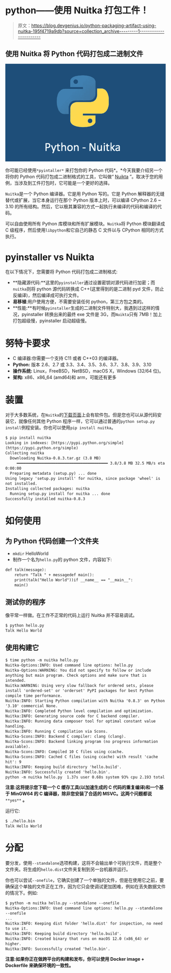 # python——使用 Nuitka 打包工件！

> 原文：<https://blog.devgenius.io/python-packaging-artifact-using-nuitka-195f4719a9db?source=collection_archive---------1----------------------->

## 使用 Nuitka 将 Python 代码打包成二进制文件

![](img/61564fff87d53ae46337a796cc317a8d.png)

你可能已经使用`*pyintaller*` 来打包你的 Python 代码*。*今天我要介绍另一个将你的 Python 代码打包成二进制格式的工具，它叫做“ [Nuikta](https://github.com/Nuitka/Nuitka) ”。取决于您的用例，当涉及到工件打包时，它可能是一个更好的选择。

`Nuitka`是一个 Python 编译器。它是用 Python 写的。它是 Python 解释器的无缝替代或扩展，当它本身运行在那个 Python 版本上时，可以编译 CPython 2.6 ~ 3.10 的所有结构。然后，它以极其兼容的方式一起执行未编译的代码和编译的代码。

可以自由使用所有 Python 库模块和所有扩展模块。`Nuitka`将 Python 模块翻译成 C 级程序，然后使用`libpython`和它自己的静态 C 文件以与 CPython 相同的方式执行。

# pyinstaller vs Nuikta

在以下情况下，您需要将 Python 代码打包成二进制格式:

*   **隐藏源代码:**这里的`pyinstaller`通过设置密钥对源代码进行加密；而`nuitka`则将 python 源代码转换成 C++(这里得到的是二进制 pyd 文件，防止反编译)，然后编译成可执行文件。
*   **易移植**:用户使用方便，不需要安装任何 python，第三方包之类的。
*   **性能:**有时候`pyinstaller`生成的二进制文件特别大，我遇到过这样的情况，pyinstaller 转换出来的最终 exe 文件是 3G，而`Nuikta`只有 7MB！加上打包超级慢，pyinstaller 启动超级慢。

# 努特卡要求

*   C 编译器:你需要一个支持 C11 或者 C++03 的编译器。
*   **Python:** 版本 2.6、2.7 或 3.3、3.4、3.5、3.6、3.7、3.8、3.9、3.10
*   **操作系统:** Linux，FreeBSD，NetBSD，macOS X，Windows (32/64 位)。
*   **架构:** x86、x86_64 (amd64)和 arm，可能还有更多

# 装置

对于大多数系统，在`Nuitka`的[下载页面](https://nuitka.net/doc/download.html)上会有软件包。但是您也可以从源代码安装它，就像任何其他 Python 程序一样，它可以通过普通的`python setup.py install`例程安装。你也可以使用`pip install nuitka`。

```
$ pip install nuitka
Looking in indexes: [https://pypi.python.org/simple](https://pypi.python.org/simple)
Collecting nuitka
  Downloading Nuitka-0.8.3.tar.gz (3.8 MB)
     ━━━━━━━━━━━━━━━━━━━━━━━━━━━━━━━━━━━━━━━━ 3.8/3.8 MB 32.5 MB/s eta 0:00:00
  Preparing metadata (setup.py) ... done
Using legacy 'setup.py install' for nuitka, since package 'wheel' is not installed.
Installing collected packages: nuitka
  Running setup.py install for nuitka ... done
Successfully installed nuitka-0.8.3
```

# 如何使用

## 为 Python 代码创建一个文件夹

*   `mkdir` HelloWorld
*   制作一个名为`hello.py`的 python 文件，内容如下:

```
def talk(message):
    return "Talk " + messagedef main():
    print(talk("Hello World"))if __name__ == "__main__":
    main()
```

## 测试你的程序

像平常一样做。在工作不正常的代码上运行 Nuitka 并不容易调试。

```
$ python hello.py
Talk Hello World
```

## 使用构建它

```
$ time python -m nuitka hello.py
Nuitka-Options:INFO: Used command line options: hello.py
Nuitka-Options:WARNING: You did not specify to follow or include anything but main program. Check options and make sure that is intended.
Nuitka:WARNING: Using very slow fallback for ordered sets, please install 'ordered-set' or 'orderset' PyPI packages for best Python compile time performance.
Nuitka:INFO: Starting Python compilation with Nuitka '0.8.3' on Python '3.10' commercial None.
Nuitka:INFO: Completed Python level compilation and optimization.
Nuitka:INFO: Generating source code for C backend compiler.
Nuitka:INFO: Running data composer tool for optimal constant value handling.
Nuitka:INFO: Running C compilation via Scons.
Nuitka-Scons:INFO: Backend C compiler: clang (clang).
Nuitka-Scons:INFO: Backend linking program (no progress information available).
Nuitka-Scons:INFO: Compiled 10 C files using ccache.
Nuitka-Scons:INFO: Cached C files (using ccache) with result 'cache hit': 9
Nuitka:INFO: Keeping build directory 'hello.build'.
Nuitka:INFO: Successfully created 'hello.bin'.
python -m nuitka hello.py  1.37s user 0.68s system 93% cpu 2.193 total
```

**注意:这将提示您下载一个 C 缓存工具(以加速生成的 C 代码的重复编译)和一个基于 MinGW64 的 C 编译器，除非您安装了合适的 MSVC。这两个问题都说** `**yes**` **。**

运行它:

```
$ ./hello.bin
Talk Hello World
```

# 分配

要分发，使用`--standalone`选项构建，这将不会输出单个可执行文件，而是整个文件夹。将生成的`hello.dist`文件夹复制到另一台机器并运行。

你也可以尝试`--onefile`，它确实创建了一个单独的文件，但是在使用它之前，要确保这个单独的文件正在工作，因为它只会使调试更加困难，例如在丢失数据文件的情况下。例如:

```
$ python -m nuitka hello.py --standalone --onefile
Nuitka-Options:INFO: Used command line options: hello.py --standalone --onefile
...
Nuitka:INFO: Keeping dist folder 'hello.dist' for inspection, no need to use it.
Nuitka:INFO: Keeping build directory 'hello.build'.
Nuitka:INFO: Created binary that runs on macOS 12.0 (x86_64) or higher.
Nuitka:INFO: Successfully created 'hello.bin'.
```

**注意:如果你正在做跨平台的构建和发布，你可以使用 Docker image + Dockerfile 来确保环境的一致性。**
